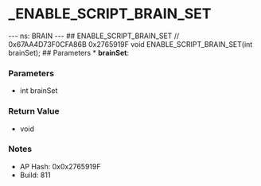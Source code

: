 # _ENABLE_SCRIPT_BRAIN_SET

--- ns: BRAIN --- ## ENABLE_SCRIPT_BRAIN_SET  // 0x67AA4D73F0CFA86B 0x2765919F void ENABLE_SCRIPT_BRAIN_SET(int brainSet);  ## Parameters * **brainSet**:

### Parameters
* int brainSet

### Return Value
* void

### Notes
* AP Hash: 0x0x2765919F
* Build: 811

